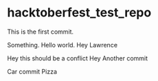 # hacktoberfest_test_repo

This is the first commit.

Something. Hello world. Hey Lawrence


Hey this should be a conflict
Hey
Another commit

Car commit
Pizza
